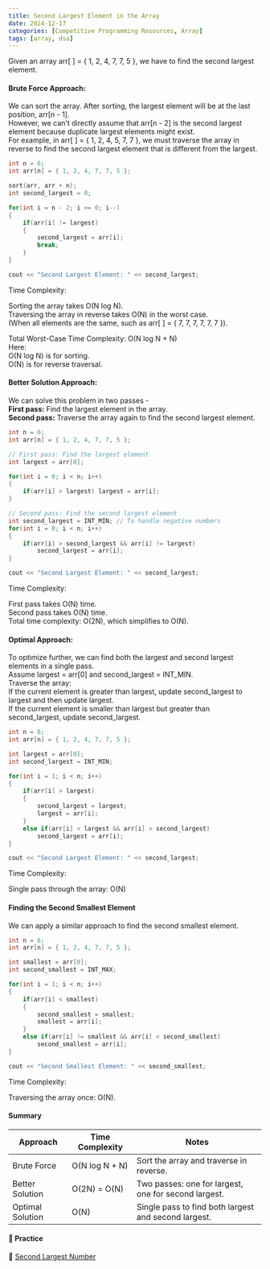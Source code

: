 ```yaml
---
title: Second Largest Element in the Array
date: 2024-12-17
categories: [Competitive Programming Resources, Array]
tags: [array, dsa]
---
```


Given an array arr[ ] = { 1, 2, 4, 7, 7, 5 }, we have to find the second largest element.

#### Brute Force Approach:

We can sort the array. After sorting, the largest element will be at the last position, arr[n - 1].\
However, we can't directly assume that arr[n - 2] is the second largest element because duplicate largest elements might exist.\
For example, in arr[ ] = { 1, 2, 4, 5, 7, 7 }, we must traverse the array in reverse to find the second largest element that is different from the largest.

```cpp
int n = 6;
int arr[n] = { 1, 2, 4, 7, 7, 5 };

sort(arr, arr + n);
int second_largest = 0;

for(int i = n - 2; i >= 0; i--)
{
    if(arr[i] != largest)
    {
        second_largest = arr[i];
        break;
    }
}

cout << "Second Largest Element: " << second_largest;
```

Time Complexity:

Sorting the array takes O(N log N).\
Traversing the array in reverse takes O(N) in the worst case.\
(When all elements are the same, such as arr[ ] = { 7, 7, 7, 7, 7, 7 }).

Total Worst-Case Time Complexity: O(N log N + N)\
Here:\
O(N log N) is for sorting.\
O(N) is for reverse traversal.

#### Better Solution Approach:

We can solve this problem in two passes -\
**First pass:** Find the largest element in the array.\
**Second pass:** Traverse the array again to find the second largest element.


```cpp
int n = 6;
int arr[n] = { 1, 2, 4, 7, 7, 5 };

// First pass: Find the largest element
int largest = arr[0];

for(int i = 0; i < n; i++)
{
    if(arr[i] > largest) largest = arr[i];
}

// Second pass: Find the second largest element
int second_largest = INT_MIN; // To handle negative numbers
for(int i = 0; i < n; i++)
{
    if(arr[i] > second_largest && arr[i] != largest) 
        second_largest = arr[i];
}

cout << "Second Largest Element: " << second_largest;
```

Time Complexity:

First pass takes O(N) time.\
Second pass takes O(N) time.\
Total time complexity: O(2N), which simplifies to O(N).


#### Optimal Approach:

To optimize further, we can find both the largest and second largest elements in a single pass.\
Assume largest = arr[0] and second_largest = INT_MIN.\
Traverse the array:\
If the current element is greater than largest, update second_largest to largest and then update largest.\
If the current element is smaller than largest but greater than second_largest, update second_largest.


```cpp
int n = 6;
int arr[n] = { 1, 2, 4, 7, 7, 5 };

int largest = arr[0];
int second_largest = INT_MIN;

for(int i = 1; i < n; i++)
{
    if(arr[i] > largest) 
    {
        second_largest = largest;
        largest = arr[i];
    }
    else if(arr[i] < largest && arr[i] > second_largest) 
        second_largest = arr[i];
}

cout << "Second Largest Element: " << second_largest;
```

Time Complexity:

Single pass through the array: O(N)

#### Finding the Second Smallest Element

We can apply a similar approach to find the second smallest element.

```cpp
int n = 6;
int arr[n] = { 1, 2, 4, 7, 7, 5 };

int smallest = arr[0];
int second_smallest = INT_MAX;

for(int i = 1; i < n; i++)
{
    if(arr[i] < smallest) 
    {
        second_smallest = smallest;
        smallest = arr[i];
    }
    else if(arr[i] != smallest && arr[i] < second_smallest) 
        second_smallest = arr[i];
}

cout << "Second Smallest Element: " << second_smallest;
```

Time Complexity:

Traversing the array once: O(N).

#### Summary

| Approach          | Time Complexity | Notes                                                 |
|-------------------|-----------------|-------------------------------------------------------|
| Brute Force       | O(N log N + N)  | Sort the array and traverse in reverse.               |
| Better Solution   | O(2N) = O(N)    | Two passes: one for largest, one for second largest.  |
| Optimal Solution  | O(N)            | Single pass to find both largest and second largest.  |


#### **🎯 Practice** 

🔗 [Second Largest Number](https://www.naukri.com/code360/problems/ninja-and-the-second-order-elements_6581960)